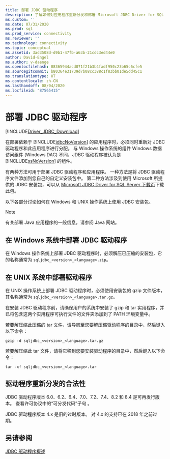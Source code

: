 ```yaml
---
title: 部署 JDBC 驱动程序
description: 了解如何对应用程序重新分发和部署 Microsoft JDBC Driver for SQL Server 以及所需的文件。
ms.custom: ''
ms.date: 07/31/2020
ms.prod: sql
ms.prod_service: connectivity
ms.reviewer: ''
ms.technology: connectivity
ms.topic: conceptual
ms.assetid: 3ad3508d-d9b1-47fb-a63b-21cdc3ed44e0
author: David-Engel
ms.author: v-daenge
ms.openlocfilehash: 08365944acd071f21b3b4fadf950c23b65c6cfe5
ms.sourcegitcommit: b80364e31739d7b08cc388c1f83bb01de5dd45c1
ms.translationtype: HT
ms.contentlocale: zh-CN
ms.lasthandoff: 08/04/2020
ms.locfileid: "87565415"
---
```

# <a name="deploying-the-jdbc-driver"></a>部署 JDBC 驱动程序

[!INCLUDE[Driver_JDBC_Download](../../includes/driver_jdbc_download.md)]

在部署依赖于 [!INCLUDE[jdbcNoVersion](../../includes/jdbcnoversion_md.md)] 的应用程序时，必须同时重新对 JDBC 驱动程序和此应用程序进行分配。 与 Windows 操作系统的组件 Windows 数据访问组件 (Windows DAC) 不同，JDBC 驱动程序被认为是 [!INCLUDE[ssNoVersion](../../includes/ssnoversion-md.md)] 的组件。  
  
有两种方法可用于部署 JDBC 驱动程序和应用程序。 一种方法是将 JDBC 驱动程序文件添加到您自己的自定义安装包中。 第二种方法涉及到使用 Microsoft 所提供的 JDBC 安装包，可以从 [Microsoft JDBC Driver for SQL Server 下载页](download-microsoft-jdbc-driver-for-sql-server.md)下载此包。  
  
以下各部分讨论如何在 Windows 和 UNIX 操作系统上使用 JDBC 安装包。  
  
> [!NOTE]  
> 有关部署 Java 应用程序的一般信息，请参阅 Java 网站。  
  
## <a name="deploying-the-jdbc-driver-on-windows-systems"></a>在 Windows 系统中部署 JDBC 驱动程序

在 Windows 操作系统上部署 JDBC 驱动程序时，必须解压已压缩的安装包，它的名称通常为 `sqljdbc_<version>_<language>.zip`。

## <a name="deploying-the-driver-on-unix-systems"></a>在 UNIX 系统中部署驱动程序

在 UNIX 操作系统上部署 JDBC 驱动程序时，必须使用安装包的 gzip 文件版本，其名称通常为 `sqljdbc_<version>_<language>.tar.gz`。  
  
在安装 JDBC 驱动程序前，请确保用户的系统中安装了 gzip 和 tar 实用程序，并已将包含这两个实用程序可执行文件的文件夹添加到了 PATH 环境变量中。  
  
若要解压缩此压缩的 tar 文件，请导航至您要解压缩驱动程序的目录中，然后键入以下命令：  
  
`gzip -d sqljdbc_<version>_<language>.tar.gz`  
  
若要解压缩此 tar 文件，请将它移到您要安装驱动程序的目录中，然后键入以下命令：  
  
`tar -xf sqljdbc_<version>_<language>.tar`  

## <a name="legalities-of-driver-redistribution"></a>驱动程序重新分发的合法性

JDBC 驱动程序版本 6.0、6.2、6.4、7.0、7.2、7.4、8.2 和 8.4 是可再发行版本。 查看许可协议中的“可分发代码”子句  。

JDBC 驱动程序版本 4.x 是旧的过时版本。 对 4.x 的支持已在 2018 年之前过期。

## <a name="see-also"></a>另请参阅

[JDBC 驱动程序概述](overview-of-the-jdbc-driver.md)  
